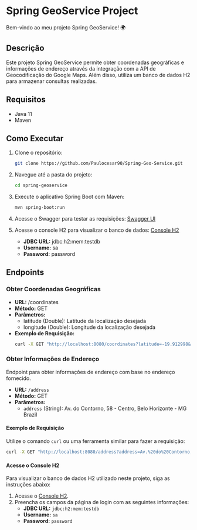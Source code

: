 # Spring GeoService Project

Bem-vindo ao meu projeto Spring GeoService! 🌍

## Descrição
Este projeto Spring GeoService permite obter coordenadas geográficas e informações de endereço através da integração com a API de Geocodificação do Google Maps. Além disso, utiliza um banco de dados H2 para armazenar consultas realizadas.

## Requisitos
- Java 11
- Maven

## Como Executar
1. Clone o repositório:
    ```bash
    git clone https://github.com/Paulocesar90/Spring-Geo-Service.git
    ```

2. Navegue até a pasta do projeto:
    ```bash
    cd spring-geoservice
    ```

3. Execute o aplicativo Spring Boot com Maven:
    ```bash
    mvn spring-boot:run
    ```

4. Acesse o Swagger para testar as requisições:
    [Swagger UI](http://localhost:8080/swagger-ui/index.html)

5. Acesse o console H2 para visualizar o banco de dados:
    [Console H2](http://localhost:8080/h2-console)
    - **JDBC URL:** jdbc:h2:mem:testdb
    - **Username:** sa
    - **Password:** password

## Endpoints

### Obter Coordenadas Geográficas
- **URL:** /coordinates
- **Método:** GET
- **Parâmetros:**
  - latitude (Double): Latitude da localização desejada
  - longitude (Double): Longitude da localização desejada
- **Exemplo de Requisição:**
  ```bash
  curl -X GET "http://localhost:8080/coordinates?latitude=-19.912998&longitude=-43.940933" -H "accept: */*"

### Obter Informações de Endereço

Endpoint para obter informações de endereço com base no endereço fornecido.

- **URL:** `/address`
- **Método:** GET
- **Parâmetros:**
  - `address` (String): Av. do Contorno, 58 - Centro, Belo Horizonte - MG Brazil

#### Exemplo de Requisição

Utilize o comando `curl` ou uma ferramenta similar para fazer a requisição:

```bash
curl -X GET "http://localhost:8080/address?address=Av.%20do%20Contorno,%2058%20-%20Centro,%20Belo%20Horizonte%20-%20MG%20Brazil" -H "accept: */*"
```
#### Acesse o Console H2

Para visualizar o banco de dados H2 utilizado neste projeto, siga as instruções abaixo:

1. Acesse o [Console H2](http://localhost:8080/h2-console).
2. Preencha os campos da página de login com as seguintes informações:
    - **JDBC URL:** `jdbc:h2:mem:testdb`
    - **Username:** `sa`
    - **Password:** `password`
